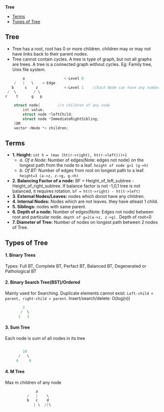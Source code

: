 **Tree**
- [Terms](#term)
- [Types of Tree](#ty)

## Tree
- Tree has a root, root has 0 or more children. children may or may not have links back to their parent nodes. 
- Tree cannot contain cycles. A tree is type of graph, but not all graphs are trees. A tree is a connected graph without cycles. Eg: Family tree, Unix file system.
```c
        a                  <-Level 0
    /   |   \    <-Edge
   b     c    z            <-Level 1    //Each Node can have any number of children
 /  \        / \
r    t      g   p

    struct node{        //n children of any node
        int value;
        struct node *leftChild;
        struct node *ImmediateRightSibling;
    }OR
    vector <Node *> children;
```

<a name=term></a>
## Terms
- **1. Height:**   `int h = (max (ht(r->right), ht(r->left)))+1`
  - _a. Of a Node_: Number of edges(Note: edges not node) on the longest path from the node to a leaf. `height of node g=1 (g->h)`
  - _b. Of BT:_ Number of edges from root on longest path to a leaf.    `height=3 (a->z, z->g, g->h)`
- **2. Balancing Factor of a node:** BF = Height_of_left_subtree - Height_of_right_subtree.  If balance factor is not -1,0,1 tree is not balanced, it requires rotation. `bf = ht(t->right) - ht(t->left)`
- **3. External Nodes/Leaves:** nodes which donot have any children.    
- **4. Internal Nodes:** Nodes which are not leaves. they have atleast 1 child.    
- **5. Siblings:** nodes with same parent.
- **6. Depth of a node:** Number of edges(Note: Edges not node) between root and particular node.    `depth of g=2(a->z, z->g).`    Depth of root=0
- **7. Diameter of Tree:** Number of nodes on longest path between 2 nodes of Tree. 

<a name=ty></a>
## Types of Tree
#### 1. Binary Trees
Types: Full BT, Complete BT, Perfact BT, Balanced BT, Degenerated or Pathological BT

#### 2. Binary Search Tree(BST)/Ordered
Mainly used for Searching. Duplicate elements cannot exist. `Left-child < parent, right-child > parent`. Insert/search/delete: O(log(n))
```c
        2
       /  \
      1   3
``` 
#### 3. Sum Tree
Each node is sum of all nodes in its tree
```c

        10
      /   \
     4     6
```    
#### 4. M Tree
Max m children of any node
```c
              a
          /   |    \
          b   c    d
             | \  /|\ 
````
